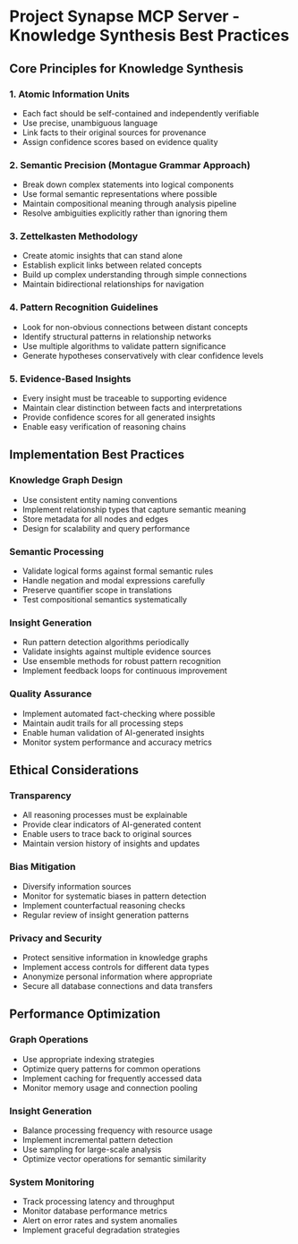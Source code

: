 # Project Synapse MCP Server - Knowledge Synthesis Best Practices

## Core Principles for Knowledge Synthesis

### 1. Atomic Information Units
- Each fact should be self-contained and independently verifiable
- Use precise, unambiguous language
- Link facts to their original sources for provenance
- Assign confidence scores based on evidence quality

### 2. Semantic Precision (Montague Grammar Approach)
- Break down complex statements into logical components
- Use formal semantic representations where possible
- Maintain compositional meaning through analysis pipeline
- Resolve ambiguities explicitly rather than ignoring them

### 3. Zettelkasten Methodology
- Create atomic insights that can stand alone
- Establish explicit links between related concepts
- Build up complex understanding through simple connections
- Maintain bidirectional relationships for navigation

### 4. Pattern Recognition Guidelines
- Look for non-obvious connections between distant concepts
- Identify structural patterns in relationship networks
- Use multiple algorithms to validate pattern significance
- Generate hypotheses conservatively with clear confidence levels

### 5. Evidence-Based Insights
- Every insight must be traceable to supporting evidence
- Maintain clear distinction between facts and interpretations
- Provide confidence scores for all generated insights
- Enable easy verification of reasoning chains

## Implementation Best Practices

### Knowledge Graph Design
- Use consistent entity naming conventions
- Implement relationship types that capture semantic meaning
- Store metadata for all nodes and edges
- Design for scalability and query performance

### Semantic Processing
- Validate logical forms against formal semantic rules
- Handle negation and modal expressions carefully
- Preserve quantifier scope in translations
- Test compositional semantics systematically

### Insight Generation
- Run pattern detection algorithms periodically
- Validate insights against multiple evidence sources
- Use ensemble methods for robust pattern recognition
- Implement feedback loops for continuous improvement

### Quality Assurance
- Implement automated fact-checking where possible
- Maintain audit trails for all processing steps
- Enable human validation of AI-generated insights
- Monitor system performance and accuracy metrics

## Ethical Considerations

### Transparency
- All reasoning processes must be explainable
- Provide clear indicators of AI-generated content
- Enable users to trace back to original sources
- Maintain version history of insights and updates

### Bias Mitigation
- Diversify information sources
- Monitor for systematic biases in pattern detection
- Implement counterfactual reasoning checks
- Regular review of insight generation patterns

### Privacy and Security
- Protect sensitive information in knowledge graphs
- Implement access controls for different data types
- Anonymize personal information where appropriate
- Secure all database connections and data transfers

## Performance Optimization

### Graph Operations
- Use appropriate indexing strategies
- Optimize query patterns for common operations
- Implement caching for frequently accessed data
- Monitor memory usage and connection pooling

### Insight Generation
- Balance processing frequency with resource usage
- Implement incremental pattern detection
- Use sampling for large-scale analysis
- Optimize vector operations for semantic similarity

### System Monitoring
- Track processing latency and throughput
- Monitor database performance metrics
- Alert on error rates and system anomalies
- Implement graceful degradation strategies
